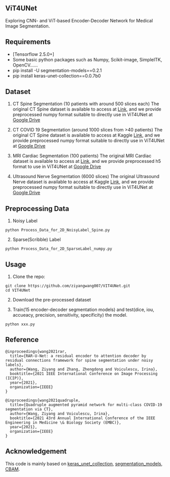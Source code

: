 ## ViT4UNet
Exploring CNN- and ViT-based Encoder-Decoder Network for Medical Image Segmentation.


## Requirements
* [Tensorflow 2.5.0+]
* Some basic python packages such as Numpy, Scikit-image, SimpleITK, OpenCV......
* pip install -U segmentation-models==0.2.1
* pip install keras-unet-collection==0.0.7b0


## Dataset

1. CT Spine Segmentation (10 patients with around 500 slices each) 
The original CT Spine dataset is available to access at [Link](http://spineweb.digitalimaginggroup.ca/Index.php?n=Main.Datasets#Dataset_2.3A_Spine_and_Vertebrae_Segmentation), and we provide preprocessed numpy format suitable to directly use in ViT4UNet at [Google Drive](https://drive.google.com/file/d/1Qe98-FUMpSkjF0gDi2PFeAlxq5TVi4LJ/view?usp=sharing)

2. CT COVID 19 Segmentation (around 1000 slices from >40 patients)
The original CT Spine dataset is available to access at Kaggle [Link](https://www.kaggle.com/competitions/covid-segmentation), and we provide preprocessed numpy format suitable to directly use in ViT4UNet at [Google Drive](https://drive.google.com/file/d/1kDhAdaxIz11oeYD6rtdSNtVTsqpESqXc/view?usp=sharing)

3. MRI Cardiac Segmentation (100 patients)
The original MRI Cardiac dataset is available to access at [Link](https://www.creatis.insa-lyon.fr/Challenge/acdc/), and we provide preprocessed h5 format to use in ViT4UNet at [Google Drive](https://drive.google.com/file/d/1F3JzBSIURtFJkfcExBcT6Hu7Ar5_f8uv/view?usp=drive_link)

4. Ultrasound Nerve Segmentation (6000 slices)
The original Ultrasound Nerve dataset is available to access at Kaggle [Link](https://www.kaggle.com/c/ultrasound-nerve-segmentation), and we provide preprocessed numpy format suitable to directly use in ViT4UNet at [Google Drive](https://drive.google.com/file/d/1-lmKpdhcA2ItKqnmQpygJITEEQf3EQqq/view?usp=sharing)


## Preprocessing Data

1. Noisy Label
```
python Process_Data_for_2D_NoisyLabel_Spine.py
```

2. Sparse(Scribble) Label
```
python Process_Data_for_2D_SparseLabel_numpy.py
```


## Usage
1. Clone the repo:
```
git clone https://github.com/ziyangwang007/VIT4UNet.git 
cd VIT4UNet
```
2. Download the pre-processed dataset

3. Train(15 encoder-decoder segmentation models) and test(dice, iou, accueacy, precision, sensitivity, specificity) the model.

```
python xxx.py
```

## Reference
```
@inproceedings{wang2021rar,
  title={RAR-U-Net: a residual encoder to attention decoder by residual connections framework for spine segmentation under noisy labels},
  author={Wang, Ziyang and Zhang, Zhengdong and Voiculescu, Irina},
  booktitle={2021 IEEE International Conference on Image Processing (ICIP)},
  year={2021},
  organization={IEEE}
}

@inproceedings{wang2021quadruple,
  title={Quadruple augmented pyramid network for multi-class COVID-19 segmentation via CT},
  author={Wang, Ziyang and Voiculescu, Irina},
  booktitle={2021 43rd Annual International Conference of the IEEE Engineering in Medicine \& Biology Society (EMBC)},
  year={2021},
  organization={IEEE}
}
```

## Acknowledgement

This code is mainly based on [keras_unet_collection](https://github.com/yingkaisha/keras-unet-collection), [segmentation_models](https://github.com/qubvel/segmentation_models), [CBAM](https://github.com/kobiso/CBAM-tensorflow).